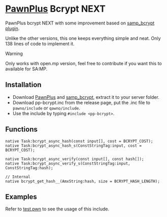 # [PawnPlus](https://github.com/IS4Code/PawnPlus) Bcrypt NEXT
PawnPlus bcrypt NEXT with some improvement based on [samp_bcrypt plugin](https://github.com/Sreyas-Sreelal/samp-bcrypt).

Unlike the other versions, this one keeps everything simple and neat. Only 138 lines of code to implement it.

> [!WARNING]
> Only works with open.mp version, feel free to contribute if you want this to available for SA:MP.

## Installation
* Download [PawnPlus](https://github.com/IS4Code/PawnPlus/releases/latest) and [samp_bcrypt](https://github.com/Sreyas-Sreelal/samp-bcrypt/releases/latest), extract it to your server folder.
* Download pp-bcrypt.inc from the release page, put the .inc file to `pawno/include` or `qawno/include`.
* Use the include by typing `#include <pp-bcrypt>`.

## Functions
```pawn
native Task:bcrypt_async_hash(const input[], cost = BCRYPT_COST);
native Task:bcrypt_async_hash_s(ConstStringTag:input, cost = BCRYPT_COST);

native Task:bcrypt_async_verify(const input[], const hash[]);
native Task:bcrypt_async_verify_s(ConstStringTag:input, ConstStringTag:hash);

// Internal
native bcrypt_get_hash__(AmxString:hash, size = BCRYPT_HASH_LENGTH);
```

## Examples 
Refer to [test.pwn](/test.pwn) to see the usage of this include.
